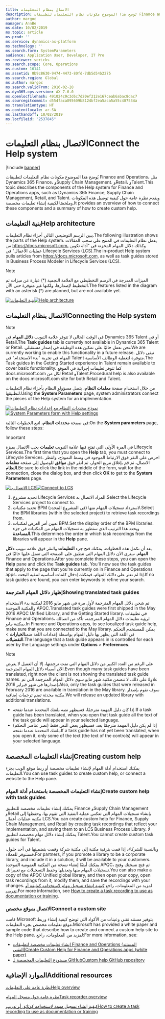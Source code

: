 ```yaml
---
title: الاتصال بنظام التعليمات
description: يُوضح هذا الموضوع مكونات نظام التعليمات لتطبيقات Finance and Operations، ويقدم نظرة عامة حول كيفية توصيلها بالإضافة إلى ملخص حول كيفية إنشاء تعليمات مخصصة.
author: margoc
manager: AnnBe
ms.date: 10/02/2019
ms.topic: article
ms.prod: ''
ms.service: dynamics-ax-platform
ms.technology: ''
ms.search.form: SystemParameters
audience: Application User, Developer, IT Pro
ms.reviewer: sericks
ms.search.scope: Core, Operations
ms.custom: 16141
ms.assetid: 0b9c8630-9474-4473-80fd-7db5d54b2275
ms.search.region: Global
ms.author: margoc
ms.search.validFrom: 2016-02-28
ms.dyn365.ops.version: AX 7.0.0
ms.openlocfilehash: 491024c9c3d6c7d20ef212e167ceab6abac8dac7
ms.sourcegitcommit: d554faca895609b8124bf2ea5aca5a55c407534a
ms.translationtype: HT
ms.contentlocale: ar-SA
ms.lasthandoff: 10/02/2019
ms.locfileid: "2537845"
---
```

# <a name="connect-the-help-system"></a><span data-ttu-id="c25fd-103">الاتصال بنظام التعليمات</span><span class="sxs-lookup"><span data-stu-id="c25fd-103">Connect the Help system</span></span>

[!include [banner](../includes/banner.md)]

<span data-ttu-id="c25fd-104">يُوضح هذا الموضوع مكونات نظام التعليمات لتطبيقات Finance and Operations، مثل Dynamics 365 Finance، وSupply Chain Management، وRetail، وTalent.</span><span class="sxs-lookup"><span data-stu-id="c25fd-104">This topic describes the components of the Help system for Finance and Operations apps, such as Dynamics 365 Finance, Supply Chain Management, Retail, and Talent.</span></span> <span data-ttu-id="c25fd-105">ويقدم نظرة عامة حول كيفية توصيل هذه المكونات وملخصًا لكيفية إنشاء تعليمات مخصصة.</span><span class="sxs-lookup"><span data-stu-id="c25fd-105">It provides an overview of how to connect these components and a summary of how to create custom help.</span></span>

## <a name="help-architecture"></a><span data-ttu-id="c25fd-106">بنية التعليمات</span><span class="sxs-lookup"><span data-stu-id="c25fd-106">Help architecture</span></span>

<span data-ttu-id="c25fd-107">يبين الرسم التوضيحي التالي أجزاء نظام التعليمات.</span><span class="sxs-lookup"><span data-stu-id="c25fd-107">The following illustration shows the parts of the Help system.</span></span> <span data-ttu-id="c25fd-108">يعمل نظام التعليمات في المنتج على سحب المقالات من https://docs.microsoft.com، وكذلك دلائل المهام المخزنة في "أداة تكوين عمليات الأعمال" في Lifecycle Services (LCS)‎.</span><span class="sxs-lookup"><span data-stu-id="c25fd-108">The in-product Help system pulls articles from https://docs.microsoft.com, as well as task guides stored in Business Process Modeler in Lifecycle Services (LCS).</span></span>

> [!NOTE]
> <span data-ttu-id="c25fd-109">الميزات المدرجة في الرسم التخطيطي مع العلامة النجمية (\*) عبارة عن ميزات تم التخطيط لإصدارها، ولكنها غير متوفرة حتى الآن.</span><span class="sxs-lookup"><span data-stu-id="c25fd-109">The features listed in the diagram with an asterisk (\*) are planned, but are not available yet.</span></span>

<span data-ttu-id="c25fd-110">[![بنية التعليمات](./media/help-architecture.png)](./media/help-architecture.png)</span><span class="sxs-lookup"><span data-stu-id="c25fd-110">[![Help architecture](./media/help-architecture.png)](./media/help-architecture.png)</span></span>

## <a name="connecting-the-help-system"></a><span data-ttu-id="c25fd-111">الاتصال بنظام التعليمات</span><span class="sxs-lookup"><span data-stu-id="c25fd-111">Connecting the Help system</span></span>

> [!NOTE]
> <span data-ttu-id="c25fd-112">في الوقت الحالي لا تتوفر علامة التبويب **دلائل المهام** في Dynamics 365 Talent أو في Retail.</span><span class="sxs-lookup"><span data-stu-id="c25fd-112">The **Task guides** tab is currently not available in Dynamics 365 Talent or Retail.</span></span> <span data-ttu-id="c25fd-113">نحن نعمل حاليًا على تمكين هذه الوظيفة في إصدار مستقبلي.</span><span class="sxs-lookup"><span data-stu-id="c25fd-113">We are currently working to enable this functionality in a future release.</span></span> <span data-ttu-id="c25fd-114">تبقى دلائل المهام في تجربة "بدء الاستخدام" في Talent متوفرة لتغطية الوظائف الأساسية.</span><span class="sxs-lookup"><span data-stu-id="c25fd-114">The Task guides in the Getting Started experience in Talent remain available to cover basic functionality.</span></span> <span data-ttu-id="c25fd-115">كما تتوفر تعليمات إجرائية في الموقع docs.microsoft.com لكل من Retail وTalent.</span><span class="sxs-lookup"><span data-stu-id="c25fd-115">Procedural help is also available on the docs.microsoft.com site for both Retail and Talent.</span></span>

<span data-ttu-id="c25fd-116">من خلال استخدام صفحة **معلمات النظام**، يتصل مسؤولو النظام بأجزاء نظام التعليمات لتطبيقها.</span><span class="sxs-lookup"><span data-stu-id="c25fd-116">Using the **System Parameters** page, system administrators connect the pieces of the Help system for an implementation.</span></span>

<span data-ttu-id="c25fd-117">[![نموذج محددات النظام مع إعدادات نظام التعليمات](./media/system-parameters_ops-1024x437.png)](./media/system-parameters_ops.png)</span><span class="sxs-lookup"><span data-stu-id="c25fd-117">[![System Parameters form with Help settings](./media/system-parameters_ops-1024x437.png)](./media/system-parameters_ops.png)</span></span>

<span data-ttu-id="c25fd-118">في صفحة **محددات النظام‬**، اتبع الخطوات التالية:</span><span class="sxs-lookup"><span data-stu-id="c25fd-118">On the **System parameters** page, follow these steps:</span></span>

> [!IMPORTANT]
> <span data-ttu-id="c25fd-119">في المرة الأولى التي تفتح فيها علامة التبويب **تعليمات** يجب الاتصال بميزة Lifecycle Services.</span><span class="sxs-lookup"><span data-stu-id="c25fd-119">The first time that you open the **Help** tab, you must connect to Lifecycle Services.</span></span> <span data-ttu-id="c25fd-120">احرص على النقر فوق الارتباط الموجود في وسط النموذج، وانتظر الاتصال، ثم قم بإغلاق مربع الحوار، ثم انقر فوق **موافق** للوصول إلى صفحة **معلمات النظام**.</span><span class="sxs-lookup"><span data-stu-id="c25fd-120">Be sure to click the link in the middle of the form, wait for the connection, close the dialog box, and then click **OK** to get to the **System Parameters** page.</span></span>
>
> <span data-ttu-id="c25fd-121">[![الاتصال بـ LCS](./media/connect-to-lcs-crop-1024x365.png "الاتصال بـ LCS‏‎")](./media/connect-to-lcs-crop.png)</span><span class="sxs-lookup"><span data-stu-id="c25fd-121">[![Connect to LCS](./media/connect-to-lcs-crop-1024x365.png "Connect to LCS")](./media/connect-to-lcs-crop.png)</span></span>

1. <span data-ttu-id="c25fd-122">تحديد مشروع Lifecycle Services المراد الاتصال به.</span><span class="sxs-lookup"><span data-stu-id="c25fd-122">Select the Lifecycle Services project to connect to.</span></span>
2. <span data-ttu-id="c25fd-123">تحديد مكتبات BPM (في المشروع المحدد) لاسترداد تسجيلات المهام منها.</span><span class="sxs-lookup"><span data-stu-id="c25fd-123">Select the BPM libraries (within the selected project) to retrieve task recordings from.</span></span>
3. <span data-ttu-id="c25fd-124">تعيين أمر العرض لمكتبات BPM.</span><span class="sxs-lookup"><span data-stu-id="c25fd-124">Set the display order of the BPM libraries.</span></span> <span data-ttu-id="c25fd-125">ويحدد هذا الترتيب الذي ستظهر به تسجيلات المهام من المكتبات في جزء **المساعدة**.</span><span class="sxs-lookup"><span data-stu-id="c25fd-125">This determines the order in which task recordings from the libraries will appear in the **Help** pane.</span></span>

<span data-ttu-id="c25fd-126">بعد أن تكمل هذه الخطوات، يمكنك فتح جزء **التعليمات** والنقر فوق علامة تبويب **دلائل المهام**. سترى الآن دلائل المهام التي تنطبق على الصفحة التي تعمل عليها حاليًا في Finance and Operations.</span><span class="sxs-lookup"><span data-stu-id="c25fd-126">After you complete these steps, you can open the **Help** pane and click the **Task guides** tab. You'll now see the task guides that apply to the page that you're currently on in Finance and Operations apps.</span></span> <span data-ttu-id="c25fd-127">إذا لم تعثر على دلائك المهام، فيمكنك إدخال كلمات أساسية لتنقية البحث.</span><span class="sxs-lookup"><span data-stu-id="c25fd-127">If no task guides are found, you can enter keywords to refine your search.</span></span>

### <a name="showing-translated-task-guides"></a><span data-ttu-id="c25fd-128">إظهار دلائل المهام المترجمة</span><span class="sxs-lookup"><span data-stu-id="c25fd-128">Showing translated task guides</span></span>

<span data-ttu-id="c25fd-129">تم شحن دلائل المهام المترجمة لأول مرة في شهر مايو 2016 لمكتبة بدء الاستخدام والمكتبة الموحدة APQC.</span><span class="sxs-lookup"><span data-stu-id="c25fd-129">Translated task guides were first shipped in the May 2016 APQC Unified Library, and the Getting Started library.</span></span> <span data-ttu-id="c25fd-130">في تطبيقات Finance and Operations، لرؤية تعليمات دلائل المهام المترجمة، تأكد من اتصالك بمكتبة مايو.</span><span class="sxs-lookup"><span data-stu-id="c25fd-130">In Finance and Operations apps, to see localized task guide help, make sure that you are connected to the May library.</span></span> <span data-ttu-id="c25fd-131">يمكن للمستخدم التحكم في اللغة التي يظهر بها دليل المهام بواسطة إعدادات اللغة ضمن**الخيارات** &gt; **التفضيلات**.</span><span class="sxs-lookup"><span data-stu-id="c25fd-131">The language that a task guide appears in is controlled for each user by the Language settings under **Options** &gt; **Preferences**.</span></span>

> [!NOTE]
> <span data-ttu-id="c25fd-132">على الرغم من العدد الكبير من دلائل المهام التي تمت ترجمتها، إلا أن العميل لا يعرض الآن أسماء دلائل المهام المترجمة.</span><span class="sxs-lookup"><span data-stu-id="c25fd-132">Even though many task guides have been translated, right now the client is not showing the translated task guide names.</span></span> <span data-ttu-id="c25fd-133">علاوةً على ذلك، لا تتضمن مكتبة شهر مايو سوى دلائل المهام المترجمة التي تم إصدارها في شهر فبراير 2016.</span><span class="sxs-lookup"><span data-stu-id="c25fd-133">Also, only the task guides that were released in February 2016 are available in translation in the May library.</span></span> <span data-ttu-id="c25fd-134">سوف نقوم بإصدار مكتبة محدثة تضم ترجمات إضافية.</span><span class="sxs-lookup"><span data-stu-id="c25fd-134">We will release an updated library with additional translations.</span></span>
>
> - <span data-ttu-id="c25fd-135">إذا كان دليل المهمة مترجمًا، فسيظهر نصه بلغتك المحددة عندما تفتحه.</span><span class="sxs-lookup"><span data-stu-id="c25fd-135">If a task guide has been translated, when you open that task guide all the text of the task guide will appear in your selected language.</span></span>
> - <span data-ttu-id="c25fd-136">إذا لم يكن دليل المهمة مترجمًا بعد، فسيظهر بعض النص فقط (نصر عناصر التحكم) بلغتك المحددة عندما تفتحه.</span><span class="sxs-lookup"><span data-stu-id="c25fd-136">If a task guide has not yet been translated, when you open it, only some of the text (the text of the controls) will appear in your selected language.</span></span>

## <a name="creating-custom-help"></a><span data-ttu-id="c25fd-137">إنشاء التعليمات المخصصة</span><span class="sxs-lookup"><span data-stu-id="c25fd-137">Creating custom help</span></span>

<span data-ttu-id="c25fd-138">يمكنك استخدام أدلة المهام لإنشاء تعليمات مخصصة أو ربط موقع الويب بجزء التعليمات.</span><span class="sxs-lookup"><span data-stu-id="c25fd-138">You can use task guides to create custom help, or connect a website to the Help pane.</span></span>

### <a name="create-custom-help-with-task-guides"></a><span data-ttu-id="c25fd-139">إنشاء التعليمات المخصصة باستخدام أدلة المهام</span><span class="sxs-lookup"><span data-stu-id="c25fd-139">Create custom help with task guides</span></span>

<span data-ttu-id="c25fd-140">يمكنك إنشاء تعليمات مخصصة للتطبيق Finance وSupply Chain Management وRetail بإنشاء تسجيلات المهام التي تعكس عملية التنفيذ التي تقوم بها، وحفظها إلى مكتبة عمليات أعمال LCS.</span><span class="sxs-lookup"><span data-stu-id="c25fd-140">You can create custom help for Finance, Supply Chain Management, and Retail by creating task recordings that reflect your implementation, and saving them to an LCS Business Process Library.</span></span> <span data-ttu-id="c25fd-141">لا يمكنك إنشاء دلائل مهام مخصصة لتطبيق Talent.</span><span class="sxs-lookup"><span data-stu-id="c25fd-141">You cannot create custom task guides for Talent.</span></span>

<span data-ttu-id="c25fd-142">وبالنسبة للشركاء، إذا قمت بترقية مكتبة إلى مكتبة شركة وقمت بتضمينها في أحد حلول، فستتوفر للعملاء.</span><span class="sxs-lookup"><span data-stu-id="c25fd-142">For partners, if you promote a library to be a corporate library, and include it in a solution, it will be available to your customers.</span></span> <span data-ttu-id="c25fd-143">يمكنك أيضًا إنشاء نسخة من المكتبة العمومية الموحدة APQC، ثم فتح نسختك وفتح تسجيلات المهام منها وتعديلها وحفظ التسجيلات مع تغييراتك.</span><span class="sxs-lookup"><span data-stu-id="c25fd-143">You can also make a copy of the APQC Unified global library, and then open your copy, open task recordings from it, modify them, and save the recordings with your changes.</span></span> <span data-ttu-id="c25fd-144">لمزيد من المعلومات، راجع [كيفية إنشاء تسجيل مهام لاستخدامه كوثيقة أو تدريب](../../dev-itpro/user-interface/task-recorder.md).</span><span class="sxs-lookup"><span data-stu-id="c25fd-144">For more information, see [How to create a task recording to use as documentation or training](../../dev-itpro/user-interface/task-recorder.md).</span></span>

### <a name="connect-a-custom-site"></a><span data-ttu-id="c25fd-145">الاتصال بموقع مخصص</span><span class="sxs-lookup"><span data-stu-id="c25fd-145">Connect a custom site</span></span>

<span data-ttu-id="c25fd-146">قامت Microsoft بتوفير مستند تقني وعينات من الأكواد التي توضح كيفية إنشاء وربط موقع تعليمات مخصص بجزء التعليمات.</span><span class="sxs-lookup"><span data-stu-id="c25fd-146">Microsoft has provided a white paper and sample code that describe how to create and connect a custom help site to the Help pane.</span></span> <span data-ttu-id="c25fd-147">لمزيد من المعلومات، راجع:</span><span class="sxs-lookup"><span data-stu-id="c25fd-147">For more information, see:</span></span>

- [<span data-ttu-id="c25fd-148">إنشاء تعليمات مخصصة لتطبيقات Finance and Operations (المستند التقني)</span><span class="sxs-lookup"><span data-stu-id="c25fd-148">Create Custom Help for Finance and Operations apps (white paper)</span></span>](https://go.microsoft.com/fwlink/?linkid=2041185)
- [<span data-ttu-id="c25fd-149">مستودع التعليمات المخصصة لـ GitHub</span><span class="sxs-lookup"><span data-stu-id="c25fd-149">Custom help GitHub repository</span></span>](https://github.com/microsoft/dynamics356f-o-custom-help)

## <a name="additional-resources"></a><span data-ttu-id="c25fd-150">الموارد الإضافية</span><span class="sxs-lookup"><span data-stu-id="c25fd-150">Additional resources</span></span>

[<span data-ttu-id="c25fd-151">نظرة عامة على التعليمات</span><span class="sxs-lookup"><span data-stu-id="c25fd-151">Help overview</span></span>](help-overview.md)

[<span data-ttu-id="c25fd-152">نظرة عامة حول مسجل المهام</span><span class="sxs-lookup"><span data-stu-id="c25fd-152">Task recorder overview</span></span>](../../dev-itpro/user-interface/task-recorder.md)

[<span data-ttu-id="c25fd-153">كيفية إنشاء تسجيل مهمة لاستخدامه كوثائق أو تدريب</span><span class="sxs-lookup"><span data-stu-id="c25fd-153">How to create a task recording to use as documentation or training</span></span>](../../dev-itpro/user-interface/task-recorder-training-docs.md)
